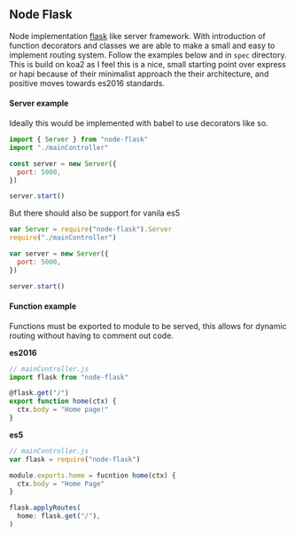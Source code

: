 ## Node Flask

Node implementation [flask](http://flask.pocoo.org/) like server framework. With introduction of function decorators and classes we are able to make a small and easy to implement routing system. Follow the examples below and in `spec` directory. This is build on koa2 as I feel this is a nice, small starting point over express or hapi because of their minimalist approach the their architecture, and positive moves towards es2016 standards.



#### Server example
Ideally this would be implemented with babel to use decorators like so.
```javascript
import { Server } from "node-flask"
import "./mainController"

const server = new Server({
  port: 5000,
})

server.start()
```

But there should also be support for vanila es5
```javascript
var Server = require("node-flask").Server
require("./mainController")

var server = new Server({
  port: 5000,
})

server.start()
```


#### Function example

Functions must be exported to module to be served, this allows for dynamic routing without having to comment out code.

**es2016**
```javascript
// mainController.js
import flask from "node-flask"

@flask.get("/")
export function home(ctx) {
  ctx.body = "Home page!"
}
```

**es5**
```javascript
// mainController.js
var flask = require("node-flask")

module.exports.home = fucntion home(ctx) {
  ctx.body = "Home Page"
}

flask.applyRoutes(
  home: flask.get("/"),
)
```

